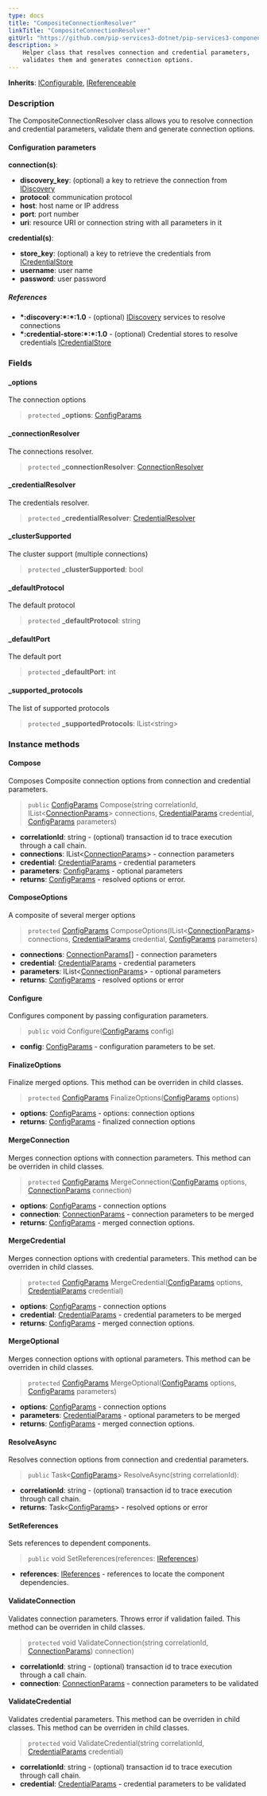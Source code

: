 ```yaml
---
type: docs
title: "CompositeConnectionResolver"
linkTitle: "CompositeConnectionResolver"
gitUrl: "https://github.com/pip-services3-dotnet/pip-services3-components-dotnet"
description: >
    Helper class that resolves connection and credential parameters,
    validates them and generates connection options.
---
```


**Inherits**: [IConfigurable](../../../commons/config/iconfigurable), [IReferenceable](../../../commons/refer/ireferenceable)

### Description

The CompositeConnectionResolver class allows you to resolve connection and credential parameters, validate them and generate connection options.

#### Configuration parameters

**connection(s)**:
  - **discovery_key**: (optional) a key to retrieve the connection from [IDiscovery](../idiscovery)
  - **protocol**: communication protocol
  - **host**: host name or IP address
  - **port**: port number
  - **uri**: resource URI or connection string with all parameters in it
  
**credential(s)**:
  - **store_key**: (optional) a key to retrieve the credentials from [ICredentialStore](../../auth/icredential_store)
  - **username**: user name
  - **password**: user password

##### References
- **\*:discovery:\*:\*:1.0** - (optional) [IDiscovery](../idiscovery) services to resolve connections
- **\*:credential-store:\*:\*:1.0** - (optional) Credential stores to resolve credentials [ICredentialStore](../../auth/icredential_store)


### Fields

<span class="hide-title-link">

#### _options
The connection options
> `protected` **_options**: [ConfigParams](../../../commons/config/config_params)

#### _connectionResolver
The connections resolver.
> `protected` **_connectionResolver**: [ConnectionResolver](../connection_resolver)

#### _credentialResolver
The credentials resolver.
> `protected` **_credentialResolver**: [CredentialResolver](../../auth/credential_resolver)

#### _clusterSupported
The cluster support (multiple connections)
> `protected` **_clusterSupported**: bool

#### _defaultProtocol
The default protocol
> `protected` **_defaultProtocol**: string

#### _defaultPort
The default port
> `protected` **_defaultPort**: int

#### _supported_protocols
The list of supported protocols
> `protected` **_supportedProtocols**: IList\<string\>


</span>

### Instance methods

#### Compose
Composes Composite connection options from connection and credential parameters.

> `public` [ConfigParams](../../../commons/config/config_params) Compose(string correlationId, IList<[ConnectionParams](../connection_params)> connections, [CredentialParams](../../auth/credential_params) credential, [ConfigParams](../../../commons/config/config_params) parameters)

- **correlationId**: string - (optional) transaction id to trace execution through a call chain.
- **connections**: IList<[ConnectionParams](../connection_params)> - connection parameters
- **credential**: [CredentialParams](../../auth/credential_params) - credential parameters
- **parameters**: [ConfigParams](../../../commons/config/config_params) - optional parameters
- **returns**: [ConfigParams](../../../commons/config/config_params) - resolved options or error.


#### ComposeOptions
A composite of several merger options

> `protected` [ConfigParams](../../../commons/config/config_params) ComposeOptions(IList<[ConnectionParams](../connection_params)> connections, [CredentialParams](../../auth/credential_params) credential, [ConfigParams](../../../commons/config/config_params) parameters)

- **connections**: [ConnectionParams](../connection_params)[] - connection parameters
- **credential**: [CredentialParams](../../auth/credential_params) - credential parameters
- **parameters**: IList<[ConnectionParams](../connection_params)> - optional parameters
- **returns**: [ConfigParams](../../../commons/config/config_params) - resolved options or error


#### Configure
Configures component by passing configuration parameters.

> `public` void Configure([ConfigParams](../../../commons/config/config_params) config)

- **config**: [ConfigParams](../../../commons/config/config_params) - configuration parameters to be set.


#### FinalizeOptions
Finalize merged options.
This method can be overriden in child classes.

> `protected` [ConfigParams](../../../commons/config/config_params) FinalizeOptions([ConfigParams](../../../commons/config/config_params) options)

- **options**: [ConfigParams](../../../commons/config/config_params) - options: connection options
- **returns**: [ConfigParams](../../../commons/config/config_params) - finalized connection options


#### MergeConnection
Merges connection options with connection parameters. 
This method can be overriden in child classes.

> `protected` [ConfigParams](../../../commons/config/config_params) MergeConnection([ConfigParams](../../../commons/config/config_params) options, [ConnectionParams](../connection_params) connection)

- **options**: [ConfigParams](../../../commons/config/config_params) - connection options
- **connection**: [ConnectionParams](../connection_params) - connection parameters to be merged
- **returns**: [ConfigParams](../../../commons/config/config_params) - merged connection options.


#### MergeCredential
Merges connection options with credential parameters.
This method can be overriden in child classes.

> `protected` [ConfigParams](../../../commons/config/config_params) MergeCredential([ConfigParams](../../../commons/config/config_params) options, [CredentialParams](../../auth/credential_params) credential)

- **options**: [ConfigParams](../../../commons/config/config_params) - connection options
- **credential**: [CredentialParams](../../auth/credential_params) - credential parameters to be merged
- **returns**: [ConfigParams](../../../commons/config/config_params) - merged connection options.


#### MergeOptional
Merges connection options with optional parameters.
This method can be overriden in child classes.

> `protected` [ConfigParams](../../../commons/config/config_params) MergeOptional([ConfigParams](../../../commons/config/config_params) options, [ConfigParams](../../../commons/config/config_params) parameters)

- **options**: [ConfigParams](../../../commons/config/config_params) - connection options
- **parameters**: [CredentialParams](../../auth/credential_params) - optional parameters to be merged
- **returns**: [ConfigParams](../../../commons/config/config_params) - merged connection options.


#### ResolveAsync
Resolves connection options from connection and credential parameters.

> `public` Task<[ConfigParams](../../../commons/config/config_params)> ResolveAsync(string correlationId): 

- **correlationId**: string - (optional) transaction id to trace execution through call chain.
- **returns**: Task<[ConfigParams](../../../commons/config/config_params)> - resolved options or error


#### SetReferences
Sets references to dependent components.

> `public` void SetReferences(references: [IReferences](../../../commons/refer/ireferences))

- **references**: [IReferences](../../../commons/refer/ireferences) - references to locate the component dependencies.


#### ValidateConnection
Validates connection parameters. 
Throws error if validation failed.
This method can be overriden in child classes.

> `protected` void ValidateConnection(string correlationId, [ConnectionParams](../connection_params)) connection)

- **correlationId**: string - (optional) transaction id to trace execution through a call chain.
- **connection**: [ConnectionParams](../connection_params) - connection parameters to be validated


#### ValidateCredential
Validates credential parameters.
This method can be overriden in child classes.
This method can be overriden in child classes.

> `protected` void ValidateCredential(string correlationId, [CredentialParams](../../auth/credential_params) credential)

- **correlationId**: string - (optional) transaction id to trace execution through call chain.
- **credential**: [CredentialParams](../../auth/credential_params) - credential parameters to be validated
